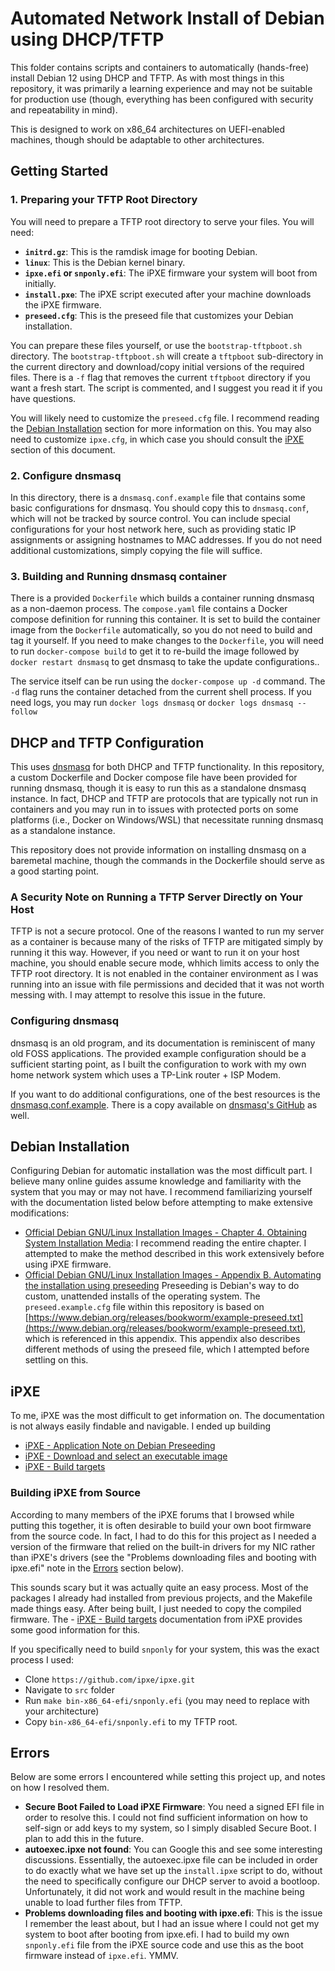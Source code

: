 # Automated Network Install of Debian using DHCP/TFTP
This folder contains scripts and containers to automatically (hands-free)
install Debian 12 using DHCP and TFTP. As with most things in this
repository, it was primarily a learning experience and may not
be suitable for production use (though, everything has been configured
with security and repeatability in mind).

This is designed to work on x86_64 architectures on UEFI-enabled machines,
though should be adaptable to other architectures.

## Getting Started
### 1. Preparing your TFTP Root Directory
You will need to prepare a TFTP root directory to serve your files. You will need:
- **`initrd.gz`**: This is the ramdisk image for booting Debian.
- **`linux`**: This is the Debian kernel binary.
- **`ipxe.efi` or `snponly.efi`**: The iPXE firmware your system will
    boot from initially.
- **`install.pxe`**: The iPXE script executed after your machine
    downloads the iPXE firmware.
- **`preseed.cfg`**: This is the preseed file that customizes your
    Debian installation.

You can prepare these files yourself, or use the `bootstrap-tftpboot.sh` directory. The `bootstrap-tftpboot.sh` will create a `tftpboot` sub-directory
in the current directory and download/copy initial versions of the required
files. There is a `-f` flag that removes the current `tftpboot` directory if you want a fresh start. The script is commented, and I suggest you read it if you have questions.

You will likely need to customize the `preseed.cfg` file. I recommend
reading the [Debian Installation](#debian-installation) section for more information on this. You may also need to customize `ipxe.cfg`, in which
case you should consult the [iPXE](#ipxe) section of this document.

### 2. Configure dnsmasq    
In this directory, there is a `dnsmasq.conf.example` file that contains some basic configurations for dnsmasq. You should copy this to `dnsmasq.conf`, which will not be tracked by source control. You can include special configurations for your host network here, such as providing static IP assignments or
assigning hostnames to MAC addresses. If you do not need additional
customizations, simply copying the file will suffice.

### 3. Building and Running dnsmasq container
There is a provided `Dockerfile` which builds a container running dnsmasq as
a non-daemon process. The `compose.yaml` file contains a Docker compose definition for running this container. It is set to build the container image from the `Dockerfile` automatically, so you do not need to build and tag it yourself. If you need to make changes to the `Dockerfile`, you will need to run `docker-compose build` to get it to re-build the image followed by `docker restart dnsmasq` to get dnsmasq to take the update configurations..

The service itself can be run using the `docker-compose up -d` command. The `-d` flag runs the container detached from the current shell process. If you need logs, you may run `docker logs dnsmasq` or `docker logs dnsmasq --follow`

## DHCP and TFTP Configuration
This uses [dnsmasq](https://thekelleys.org.uk/dnsmasq/doc.html) for both
DHCP and TFTP functionality. In this repository, a custom Dockerfile and
Docker compose file have been provided for running dnsmasq, though it is
easy to run this as a standalone dnsmasq instance. In fact, DHCP and TFTP
are protocols that are typically not run in containers and you may run
in to issues with protected ports on some platforms (i.e., Docker on
Windows/WSL) that necessitate running dnsmasq as a standalone instance.

This repository does not provide information on installing dnsmasq
on a baremetal machine, though the commands in the Dockerfile should serve
as a good starting point.

### A Security Note on Running a TFTP Server Directly on Your Host
TFTP is not a secure protocol. One of the reasons I wanted to run
my server as a container is because many of the risks of TFTP are
mitigated simply by running it this way. However, if you need or
want to run it on your host machine, you should enable secure
mode, whhich limits access to only the TFTP root directory. It
is not enabled in the container environment as I was running
into an issue with file permissions and decided that it was not
worth messing with. I may attempt to resolve this issue in the future.

### Configuring dnsmasq
dnsmasq is an old program, and its documentation is reminiscent of many
old FOSS applications. The provided example configuration should be a
sufficient starting point, as I built the configuration to work with
my own home network system which uses a TP-Link router + ISP Modem.

If you want to do additional configurations, one of the best resources
is the [dnsmasq.conf.example](https://thekelleys.org.uk/dnsmasq/docs/).
There is a copy available on
[dnsmasq's GitHub](https://github.com/imp/dnsmasq/blob/master/dnsmasq.conf.example)
as well.

## Debian Installation
Configuring Debian for automatic installation was the most difficult
part. I believe many online guides assume knowledge and familiarity
with the system that you may or may not have. I recommend familiarizing
yourself with the documentation listed below before attempting to
make extensive modifications:
- [Official Debian GNU/Linux Installation Images - Chapter 4. Obtaining System Installation Media](https://www.debian.org/releases/stable/amd64/ch04s01.en.html):
    I recommend reading the entire chapter. I attempted to make the
    method described in this work extensively before using iPXE
    firmware.
- [Official Debian GNU/Linux Installation Images - Appendix B. Automating the installation using preseeding](https://www.debian.org/releases/stable/amd64/apbs01.en.html)
    Preseeding is Debian's way to do custom, unattended installs of
    the operating system. The `preseed.example.cfg` file within this
    repository is based on [https://www.debian.org/releases/bookworm/example-preseed.txt](https://www.debian.org/releases/bookworm/example-preseed.txt),
    which is referenced in this appendix. This appendix also
    describes different methods of using the preseed file, which I
    attempted before settling on this.

## iPXE
To me, iPXE was the most difficult to get information on. The
documentation is not always easily findable and navigable. I
ended up building 
- [iPXE - Application Note on Debian Preseeding](https://ipxe.org/appnote/debian_preseed)
- [iPXE - Download and select an executable image](https://ipxe.org/cmd/kernel)
- [iPXE - Build targets](https://ipxe.org/appnote/buildtargets)

### Building iPXE from Source
According to many members of the iPXE forums that I browsed while
putting this together, it is often desirable to build your own
boot firmware from the source code. In fact, I had to do this
for this project as I needed a version of the firmware that
relied on the built-in drivers for my NIC rather than iPXE's
drivers (see the "Problems downloading files and booting with ipxe.efi"
note in the [Errors](#errors) section below).

This sounds scary but it was actually quite an easy process. Most
of the packages I already had installed from previous projects,
and the Makefile made things easy. After being built, I just
needed to copy the compiled firmware. The - [iPXE - Build targets](https://ipxe.org/appnote/buildtargets)
documentation from iPXE provides some good information for this.

If you specifically need to build `snponly` for your system,
this was the exact process I used:
- Clone `https://github.com/ipxe/ipxe.git`
- Navigate to `src` folder
- Run `make bin-x86_64-efi/snponly.efi` (you may need to replace with your architecture)
- Copy `bin-x86_64-efi/snponly.efi` to my TFTP root.

## Errors
Below are some errors I encountered while setting this project up,
and notes on how I resolved them.

- **Secure Boot Failed to Load iPXE Firmware**: You need a signed
    EFI file in order to resolve this. I could not find sufficient
    information on how to self-sign or add keys to my system,
    so I simply disabled Secure Boot. I plan to add this in the
    future.
- **autoexec.ipxe not found**: You can Google this and see some
    interesting discussions. Essentially, the autoexec.ipxe file
    can be included in order to do exactly what we have set up
    the `install.ipxe` script to do, without the need to
    specifically configure our DHCP server to avoid a bootloop.
    Unfortunately, it did not work and would result in the
    machine being unable to load further files from TFTP.
- **Problems downloading files and booting with ipxe.efi**: 
    This is the issue I remember the least about, but I had
    an issue where I could not get my system to boot after
    booting from ipxe.efi. I had to build my own `snponly.efi`
    file from the iPXE source code and use this as the boot
    firmware instead of `ipxe.efi`. YMMV.